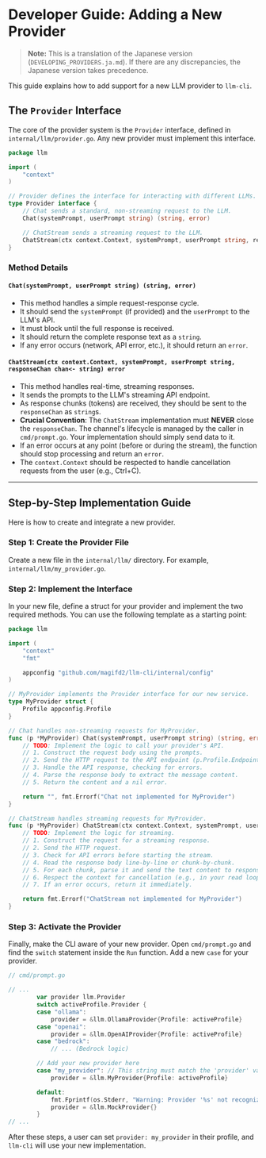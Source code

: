 # Developer Guide: Adding a New Provider

> **Note:** This is a translation of the Japanese version (`DEVELOPING_PROVIDERS.ja.md`). If there are any discrepancies, the Japanese version takes precedence.

This guide explains how to add support for a new LLM provider to `llm-cli`.

## The `Provider` Interface

The core of the provider system is the `Provider` interface, defined in `internal/llm/provider.go`. Any new provider must implement this interface.

```go
package llm

import (
	"context"
)

// Provider defines the interface for interacting with different LLMs.
type Provider interface {
	// Chat sends a standard, non-streaming request to the LLM.
	Chat(systemPrompt, userPrompt string) (string, error)

	// ChatStream sends a streaming request to the LLM.
	ChatStream(ctx context.Context, systemPrompt, userPrompt string, responseChan chan<- string) error
}
```

### Method Details

#### `Chat(systemPrompt, userPrompt string) (string, error)`

*   This method handles a simple request-response cycle.
*   It should send the `systemPrompt` (if provided) and the `userPrompt` to the LLM's API.
*   It must block until the full response is received.
*   It should return the complete response text as a `string`.
*   If any error occurs (network, API error, etc.), it should return an `error`.

#### `ChatStream(ctx context.Context, systemPrompt, userPrompt string, responseChan chan<- string) error`

*   This method handles real-time, streaming responses.
*   It sends the prompts to the LLM's streaming API endpoint.
*   As response chunks (tokens) are received, they should be sent to the `responseChan` as `string`s.
*   **Crucial Convention**: The `ChatStream` implementation must **NEVER** close the `responseChan`. The channel's lifecycle is managed by the caller in `cmd/prompt.go`. Your implementation should simply send data to it.
*   If an error occurs at any point (before or during the stream), the function should stop processing and return an `error`.
*   The `context.Context` should be respected to handle cancellation requests from the user (e.g., Ctrl+C).

---

## Step-by-Step Implementation Guide

Here is how to create and integrate a new provider.

### Step 1: Create the Provider File

Create a new file in the `internal/llm/` directory. For example, `internal/llm/my_provider.go`.

### Step 2: Implement the Interface

In your new file, define a struct for your provider and implement the two required methods. You can use the following template as a starting point:

```go
package llm

import (
	"context"
	"fmt"

	appconfig "github.com/magifd2/llm-cli/internal/config"
)

// MyProvider implements the Provider interface for our new service.
type MyProvider struct {
	Profile appconfig.Profile
}

// Chat handles non-streaming requests for MyProvider.
func (p *MyProvider) Chat(systemPrompt, userPrompt string) (string, error) {
	// TODO: Implement the logic to call your provider's API.
	// 1. Construct the request body using the prompts.
	// 2. Send the HTTP request to the API endpoint (p.Profile.Endpoint).
	// 3. Handle the API response, checking for errors.
	// 4. Parse the response body to extract the message content.
	// 5. Return the content and a nil error.

	return "", fmt.Errorf("Chat not implemented for MyProvider")
}

// ChatStream handles streaming requests for MyProvider.
func (p *MyProvider) ChatStream(ctx context.Context, systemPrompt, userPrompt string, responseChan chan<- string) error {
	// TODO: Implement the logic for streaming.
	// 1. Construct the request for a streaming response.
	// 2. Send the HTTP request.
	// 3. Check for API errors before starting the stream.
	// 4. Read the response body line-by-line or chunk-by-chunk.
	// 5. For each chunk, parse it and send the text content to responseChan.
	// 6. Respect the context for cancellation (e.g., in your read loop).
	// 7. If an error occurs, return it immediately.

	return fmt.Errorf("ChatStream not implemented for MyProvider")
}

```

### Step 3: Activate the Provider

Finally, make the CLI aware of your new provider. Open `cmd/prompt.go` and find the `switch` statement inside the `Run` function. Add a new `case` for your provider.

```go
// cmd/prompt.go

// ...
        var provider llm.Provider
        switch activeProfile.Provider {
        case "ollama":
            provider = &llm.OllamaProvider{Profile: activeProfile}
        case "openai":
            provider = &llm.OpenAIProvider{Profile: activeProfile}
        case "bedrock":
            // ... (Bedrock logic)

        // Add your new provider here
        case "my_provider": // This string must match the 'provider' value in the config
            provider = &llm.MyProvider{Profile: activeProfile}

        default:
            fmt.Fprintf(os.Stderr, "Warning: Provider '%s' not recognized...\n", activeProfile.Provider)
            provider = &llm.MockProvider{}
        }
// ...
```

After these steps, a user can set `provider: my_provider` in their profile, and `llm-cli` will use your new implementation.


